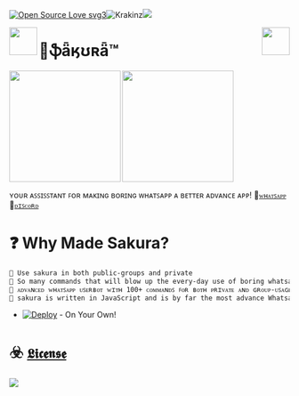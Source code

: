 [![Open Source Love svg3](https://badges.frapsoft.com/os/v3/open-source.svg?v=103)](https://github.com/ellerbrock/open-source-badges/)<img align="centre" src="https://img.shields.io/badge/Made%20for-VSCode-1f425f.svg" alt="Krakinz"/><img align="centre" src="https://img.shields.io/badge/Maintained%3F-yes-green.svg"/>

<img align="left"  height="50" src="https://i.postimg.cc/pV6wfY7v/Sakura.png">
<img align="right"  height="50" src="https://i.postimg.cc/pV6wfY7v/Sakura.png">

# 🍁ֆǟӄʊʀǟ™

<img align="left"  height="200" src="https://i.postimg.cc/4dQvSpCZ/image.gif">
<img align="centre"  height="200" src="https://i.postimg.cc/4dQvSpCZ/image.gif">

ʏᴏᴜʀ ᴀꜱꜱɪꜱꜱᴛᴀɴᴛ ꜰᴏʀ ᴍᴀᴋɪɴɢ ʙᴏʀɪɴɢ ᴡʜᴀᴛꜱᴀᴘᴘ ᴀ ʙᴇᴛᴛᴇʀ ᴀᴅᴠᴀɴᴄᴇ ᴀᴘᴘ!
🔸[`ᴡʜᴀᴛꜱᴀᴘᴘ`](https://chat.whatsapp.com/LKN8uVBd8ucHRHofz0jBSd) 🔸[`ᴅɪꜱᴄᴏʀᴅ`](https://discord.gg/xcFN6NDHEV)

# ❓ Why Made Sakura?

```sh
🔸 Use sakura in both public-groups and private
🔸 So many commands that will blow up the every-day use of boring whatsapp.
🔸 ᴀᴅᴠᴀɴᴄᴇᴅ ᴡʜᴀᴛꜱᴀᴘᴘ ᴜꜱᴇʀʙᴏᴛ ᴡɪᴛʜ 100+ ᴄᴏᴍᴍᴀɴᴅꜱ ꜰᴏʀ ʙᴏᴛʜ ᴘʀɪᴠᴀᴛᴇ ᴀɴᴅ ɢʀᴏᴜᴘ-ᴜꜱᴀɢᴇ
🔸 sakura is written in JavaScript and is by far the most advance Whatsapp Userbot.
```

- [![Deploy](https://www.herokucdn.com/deploy/button.svg)](https://heroku.com/deploy?template=https://github.com/Krakinz/Sakura.git/tree/KrakinzLab) - On Your Own!

# ☣️ [`𝕷𝖎𝖈𝖊𝖓𝖘𝖊`](LICENSE)

<img align="centre" src="https://i.postimg.cc/pV6wfY7v/Sakura.png">
